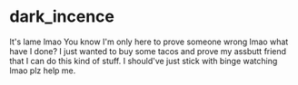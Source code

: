 # dark_incence
It's lame lmao
You know I'm only here to prove someone wrong lmao what have I done? I just wanted to buy some tacos and prove my assbutt friend that I can do this kind of stuff. I should've just stick with binge watching lmao plz help me.
